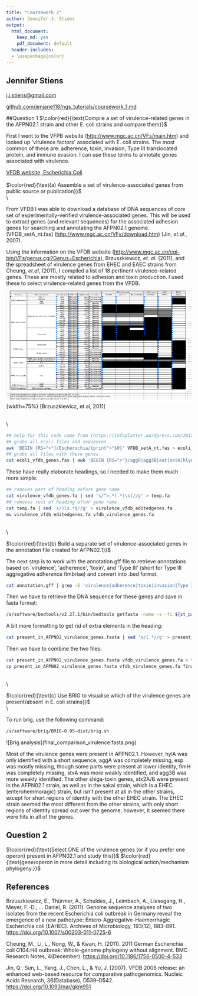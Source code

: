 ```yaml
---
title: "Coursework 2"
author: Jennifer J. Stiens
output:
  html_document:
    keep_md: yes
    pdf_document: default
  header-includes:
  - \usepackage{color}
---
```

## Jennifer Stiens
j.j.stiens@gmail.com

[github.com/jenjane118/ngs_tutorials/coursework_1.md](https://github.com/jenjane118/ngs_tutorials)

##Question 1
$\color{red}{\text{Compile a set of virulence-related genes in the AFPN02.1 strain and other E. coli strains and compare them}}$

First I went to the VFPB website (http://www.mgc.ac.cn/VFs/main.htm) and looked up 'virulence factors' associated with E. coli strains. The most common of these are: adherence, toxin, invasion, Type III translocated protein, and immune evasion. I can use these terms to annotate genes associated with virulence. 

[VFDB website, Escherichia Coli](http://www.mgc.ac.cn/cgi-bin/VFs/genus.cgi?Genus=Escherichia)
\
\
$\color{red}{\text{a) Assemble a set of virulence-associated genes from public source or publication}}$
 \
 \
 
From VFDB I was able to download a database of DNA sequences of core set of experimentally-verified virulence-associated genes. This will be used to extract genes (and relevant sequences) for the associated adhesion genes for searching and annotating the AFPN02.1 genome. (VFDB_setA_nt.fas)
(http://www.mgc.ac.cn/VFs/download.htm) (Jin, *et.al.*, 2007). 

Using the information on the VFDB website (http://www.mgc.ac.cn/cgi-bin/VFs/genus.cgi?Genus=Escherichia), Brzuszkiewicz, *et. al.* (2011), and the spreadsheet of virulence genes from EHEC and EAEC strains from Cheung, *et.al*, (2011), I compiled a list of 18 pertinent virulence-related genes. These are mostly related to adhesion and toxin production. I used these to select virulence-related genes from the VFDB.
![virulence spreadsheet](spreadsheet.png){width=75%}
[Brzuszkiewicz, et al, 2011]

\
\


```bash
## help for this code came from (https://infoplatter.wordpress.com/2013/10/15/extracting-specific-fasta-records-from-a-multi-fasta-file/)
## grabs all ecoli files and sequences
awk 'BEGIN {RS=">"}/Escherichia/{print">"$0}' VFDB_setA_nt.fas > ecoli_vfdb_genes.fas
## grabs all files with these genes
cat ecoli_vfdb_genes.fas | awk 'BEGIN {RS=">"}/aggR|agg3B|aat|astA|hlyA|sepA|aggA|setA|espP|setC|aat|fimH|fimA|cpxA|cpxR|csgA|elfA|stx/{print">"$0}' > virulence_vfdb_genes.fa
```

These have really elaborate headings, so I needed to make them much more simple:

```bash
## removes part of heading before gene name
cat virulence_vfdb_genes.fa | sed 's/^>.*(.*)\s(//g' > temp.fa
## removes rest of heading after gene name
cat temp.fa | sed 's/)\s.*$//g' > virulence_vfdb_editedgenes.fa
mv virulence_vfdb_editedgenes.fa vfdb_virulence_genes.fa
```

\
\

$\color{red}{\text{b) Build a separate set of virulence-associated genes in the annotation file created for AFPN02.1}}$

The next step is to work with the annotation.gff file to retrieve annotations based on 'virulence', 'adherence', 'toxin', and 'Type III' (short for Type III aggregative adherence fimbriae) and convert into .bed format.



```bash
cat annotation.gff | grep -E 'virulence|adherence|toxin|invasion|Type III' | awk 'BEGIN {FS="\t"}  split($9, captured, /[(=);]/) >=10  {print "sequence1" "\t" $4 "\t" $5 "\t" captured[10] "\t" captured[4] "\t" $7}' > present_in_AFPN02_virulence_genes.bed
```

Then we have to retrieve the DNA sequence for these genes and save in fasta format:


```bash
/s/software/bedtools/v2.27.1/bin/bedtools getfasta -name -s -fi ${st_path}/results_GC/annotation/genome.fna -bed present_in_AFPN02_virulence_genes.bed -fo present_in_AFPN02_virulence_genes.fasta
```

A bit more formatting to get rid of extra elements in the heading:


```bash
cat present_in_AFPN02_virulence_genes.fasta | sed 's/(.*//g' > present_in_AFRN02_virulence_genes.fasta
```


Then we have to combine the two files:

```bash
cat present_in_AFPN02_virulence_genes.fasta vfdb_virulence_genes.fa > final_comparison_virulence.fasta
cp present_in_AFPN02_virulence_genes.fasta vfdb_virulence_genes.fa final_comparison_virulence.fasta ${st_path}/results_GC/wholeGenomeExamples

```
\
\

$\color{red}{\text{c) Use BRIG to visualise which of the virulence genes are present/absent in E. coli strains}}$
\
\

To run brig, use the following command:

```bash
/s/software/brig/BRIG-0.95-dist/brig.sh
```
<p>
![Brig analysis](final_comparison_virulence.fasta.png)
</p>
Most of the virulence genes were present in AFPN02.1. However, hylA was only identified with a short sequence, aggA was completely missing, esp was mostly missing, though some parts were  present at lower identity, fimH was completely missing, stxA was more weakly identified, and agg3B was more weakly identified. The other shiga-toxin genes, stx2A/B were present in the AFPN02.1 strain, as well as in the sakai strain, which is a EHEC (enterohemmoragic) strain, but isn't present at all in the other strains, except for short regions of identity with the other EHEC strain. The EHEC strain seemed the most different from the other strains, with only short regions of identity spread out over the genome, however, it seemed there were hits in all of the genes. 


## Question 2


$\color{red}{\text{Select ONE of the virulence genes (or if you prefer one operon) present in AFPN02.1
and study this}}$ $\color{red}{\text{gene/operon in more detail including its biological action/mechanism phylogeny.}}$




## References

Brzuszkiewicz, E., Thürmer, A., Schuldes, J., Leimbach, A., Liesegang, H., Meyer, F.-D., … Daniel, R. (2011). Genome sequence analyses of two isolates from the recent Escherichia coli outbreak in Germany reveal the emergence of a new pathotype: Entero-Aggregative-Haemorrhagic Escherichia coli (EAHEC). Archives of Microbiology, 193(12), 883–891. https://doi.org/10.1007/s00203-011-0725-6

Cheung, M., Li, L., Nong, W., & Kwan, H. (2011). 2011 German Escherichia coli O104:H4 outbreak: Whole-genome phylogeny without alignment. BMC Research Notes, 4(December). https://doi.org/10.1186/1756-0500-4-533

Jin, Q., Sun, L., Yang, J., Chen, L., & Yu, J. (2007). VFDB 2008 release: an enhanced web-based resource for comparative pathogenomics. Nucleic Acids Research, 36(Database), D539–D542. https://doi.org/10.1093/nar/gkm951
